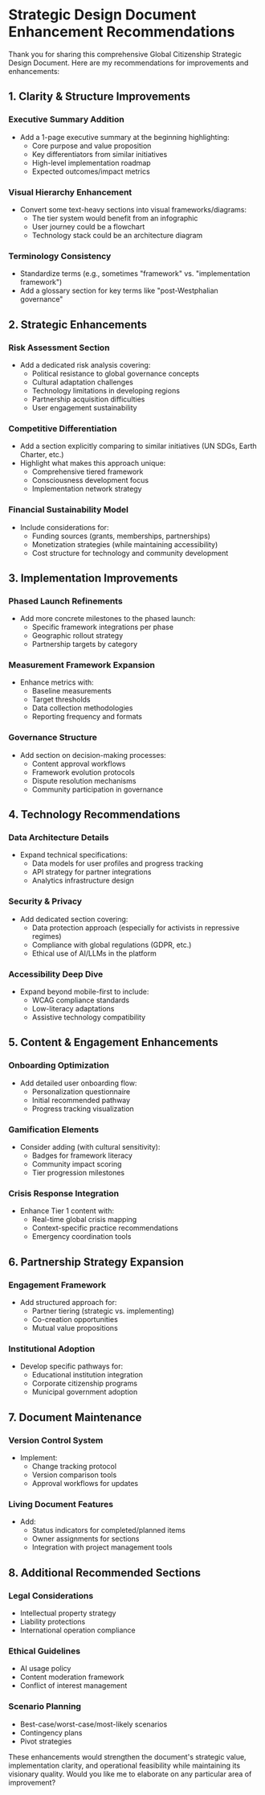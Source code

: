 # Strategic Design Document Enhancement Recommendations

Thank you for sharing this comprehensive Global Citizenship Strategic Design Document. Here are my recommendations for improvements and enhancements:

## 1. Clarity & Structure Improvements

### Executive Summary Addition
- Add a 1-page executive summary at the beginning highlighting:
  - Core purpose and value proposition
  - Key differentiators from similar initiatives
  - High-level implementation roadmap
  - Expected outcomes/impact metrics

### Visual Hierarchy Enhancement
- Convert some text-heavy sections into visual frameworks/diagrams:
  - The tier system would benefit from an infographic
  - User journey could be a flowchart
  - Technology stack could be an architecture diagram

### Terminology Consistency
- Standardize terms (e.g., sometimes "framework" vs. "implementation framework")
- Add a glossary section for key terms like "post-Westphalian governance"

## 2. Strategic Enhancements

### Risk Assessment Section
- Add a dedicated risk analysis covering:
  - Political resistance to global governance concepts
  - Cultural adaptation challenges
  - Technology limitations in developing regions
  - Partnership acquisition difficulties
  - User engagement sustainability

### Competitive Differentiation
- Add a section explicitly comparing to similar initiatives (UN SDGs, Earth Charter, etc.)
- Highlight what makes this approach unique:
  - Comprehensive tiered framework
  - Consciousness development focus
  - Implementation network strategy

### Financial Sustainability Model
- Include considerations for:
  - Funding sources (grants, memberships, partnerships)
  - Monetization strategies (while maintaining accessibility)
  - Cost structure for technology and community development

## 3. Implementation Improvements

### Phased Launch Refinements
- Add more concrete milestones to the phased launch:
  - Specific framework integrations per phase
  - Geographic rollout strategy
  - Partnership targets by category

### Measurement Framework Expansion
- Enhance metrics with:
  - Baseline measurements
  - Target thresholds
  - Data collection methodologies
  - Reporting frequency and formats

### Governance Structure
- Add section on decision-making processes:
  - Content approval workflows
  - Framework evolution protocols
  - Dispute resolution mechanisms
  - Community participation in governance

## 4. Technology Recommendations

### Data Architecture Details
- Expand technical specifications:
  - Data models for user profiles and progress tracking
  - API strategy for partner integrations
  - Analytics infrastructure design

### Security & Privacy
- Add dedicated section covering:
  - Data protection approach (especially for activists in repressive regimes)
  - Compliance with global regulations (GDPR, etc.)
  - Ethical use of AI/LLMs in the platform

### Accessibility Deep Dive
- Expand beyond mobile-first to include:
  - WCAG compliance standards
  - Low-literacy adaptations
  - Assistive technology compatibility

## 5. Content & Engagement Enhancements

### Onboarding Optimization
- Add detailed user onboarding flow:
  - Personalization questionnaire
  - Initial recommended pathway
  - Progress tracking visualization

### Gamification Elements
- Consider adding (with cultural sensitivity):
  - Badges for framework literacy
  - Community impact scoring
  - Tier progression milestones

### Crisis Response Integration
- Enhance Tier 1 content with:
  - Real-time global crisis mapping
  - Context-specific practice recommendations
  - Emergency coordination tools

## 6. Partnership Strategy Expansion

### Engagement Framework
- Add structured approach for:
  - Partner tiering (strategic vs. implementing)
  - Co-creation opportunities
  - Mutual value propositions

### Institutional Adoption
- Develop specific pathways for:
  - Educational institution integration
  - Corporate citizenship programs
  - Municipal government adoption

## 7. Document Maintenance

### Version Control System
- Implement:
  - Change tracking protocol
  - Version comparison tools
  - Approval workflows for updates

### Living Document Features
- Add:
  - Status indicators for completed/planned items
  - Owner assignments for sections
  - Integration with project management tools

## 8. Additional Recommended Sections

### Legal Considerations
- Intellectual property strategy
- Liability protections
- International operation compliance

### Ethical Guidelines
- AI usage policy
- Content moderation framework
- Conflict of interest management

### Scenario Planning
- Best-case/worst-case/most-likely scenarios
- Contingency plans
- Pivot strategies

These enhancements would strengthen the document's strategic value, implementation clarity, and operational feasibility while maintaining its visionary quality. Would you like me to elaborate on any particular area of improvement?
